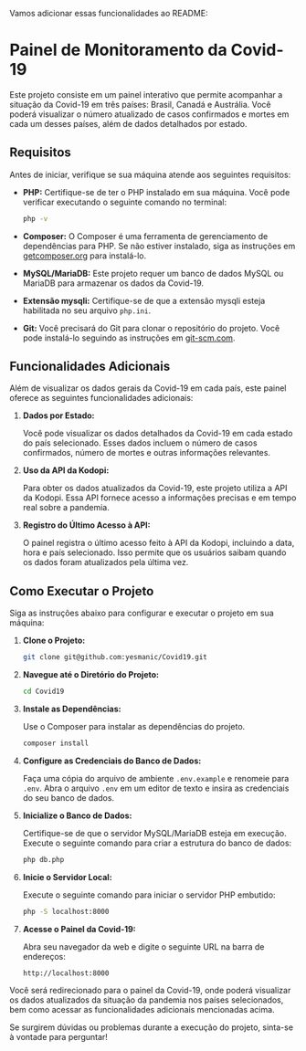 Vamos adicionar essas funcionalidades ao README:

# Painel de Monitoramento da Covid-19

Este projeto consiste em um painel interativo que permite acompanhar a situação da Covid-19 em três países: Brasil, Canadá e Austrália. Você poderá visualizar o número atualizado de casos confirmados e mortes em cada um desses países, além de dados detalhados por estado.

## Requisitos

Antes de iniciar, verifique se sua máquina atende aos seguintes requisitos:

- **PHP:** Certifique-se de ter o PHP instalado em sua máquina. Você pode verificar executando o seguinte comando no terminal:

    ```bash
    php -v
    ```

- **Composer:** O Composer é uma ferramenta de gerenciamento de dependências para PHP. Se não estiver instalado, siga as instruções em [getcomposer.org](https://getcomposer.org) para instalá-lo.

- **MySQL/MariaDB:** Este projeto requer um banco de dados MySQL ou MariaDB para armazenar os dados da Covid-19.

- **Extensão mysqli:** Certifique-se de que a extensão mysqli esteja habilitada no seu arquivo `php.ini`.

- **Git:** Você precisará do Git para clonar o repositório do projeto. Você pode instalá-lo seguindo as instruções em [git-scm.com](https://git-scm.com).

## Funcionalidades Adicionais

Além de visualizar os dados gerais da Covid-19 em cada país, este painel oferece as seguintes funcionalidades adicionais:

1. **Dados por Estado:**
   
    Você pode visualizar os dados detalhados da Covid-19 em cada estado do país selecionado. Esses dados incluem o número de casos confirmados, número de mortes e outras informações relevantes.

2. **Uso da API da Kodopi:**
   
    Para obter os dados atualizados da Covid-19, este projeto utiliza a API da Kodopi. Essa API fornece acesso a informações precisas e em tempo real sobre a pandemia.

3. **Registro do Último Acesso à API:**
   
    O painel registra o último acesso feito à API da Kodopi, incluindo a data, hora e país selecionado. Isso permite que os usuários saibam quando os dados foram atualizados pela última vez.

## Como Executar o Projeto

Siga as instruções abaixo para configurar e executar o projeto em sua máquina:

1. **Clone o Projeto:**
   
    ```bash
    git clone git@github.com:yesmanic/Covid19.git
    ```

2. **Navegue até o Diretório do Projeto:**
   
    ```bash
    cd Covid19
    ```

3. **Instale as Dependências:**
   
    Use o Composer para instalar as dependências do projeto.

    ```bash
    composer install
    ```

4. **Configure as Credenciais do Banco de Dados:**
   
    Faça uma cópia do arquivo de ambiente `.env.example` e renomeie para `.env`. Abra o arquivo `.env` em um editor de texto e insira as credenciais do seu banco de dados.

5. **Inicialize o Banco de Dados:**
   
    Certifique-se de que o servidor MySQL/MariaDB esteja em execução. Execute o seguinte comando para criar a estrutura do banco de dados:

    ```bash
    php db.php
    ```

6. **Inicie o Servidor Local:**
   
    Execute o seguinte comando para iniciar o servidor PHP embutido:

    ```bash
    php -S localhost:8000
    ```

7. **Acesse o Painel da Covid-19:**
   
    Abra seu navegador da web e digite o seguinte URL na barra de endereços:

    ```
    http://localhost:8000
    ```

Você será redirecionado para o painel da Covid-19, onde poderá visualizar os dados atualizados da situação da pandemia nos países selecionados, bem como acessar as funcionalidades adicionais mencionadas acima.

Se surgirem dúvidas ou problemas durante a execução do projeto, sinta-se à vontade para perguntar!
